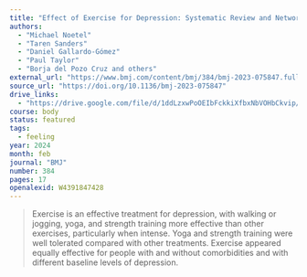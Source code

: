 ```yaml
---
title: "Effect of Exercise for Depression: Systematic Review and Network Meta-Analysis of Randomised Controlled Trials"
authors:
  - "Michael Noetel"
  - "Taren Sanders"
  - "Daniel Gallardo-Gómez"
  - "Paul Taylor"
  - "Borja del Pozo Cruz and others"
external_url: "https://www.bmj.com/content/bmj/384/bmj-2023-075847.full.pdf"
source_url: "https://doi.org/10.1136/bmj-2023-075847"
drive_links:
  - "https://drive.google.com/file/d/1ddLzxwPoOEIbFckkiXfbxNbVOHbCkvip/view?usp=drivesdk"
course: body
status: featured
tags:
  - feeling
year: 2024
month: feb
journal: "BMJ"
number: 384
pages: 17
openalexid: W4391847428
---
```


> Exercise is an effective treatment for depression, with walking or jogging, yoga, and strength training more effective than other exercises, particularly when intense.
> Yoga and strength training were well tolerated compared with other treatments.
> Exercise appeared equally effective for people with and without comorbidities and with different baseline levels of depression.
